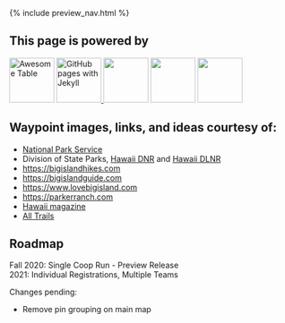 {% include preview_nav.html %}

## This page is powered by

<p height=100px>

<img src="https://i.ytimg.com/vi/N4UCBzkeq7c/maxresdefault.jpg" height=80px alt="Awesome Table"/>
<a href="https://docs.github.com/en/free-pro-team@latest/github/working-with-github-pages/setting-up-a-github-pages-site-with-jekyll)">
   <img src="https://miro.medium.com/max/600/1*ThcllHZuDgpCMUCjYLqQag.png" alt="GitHub pages with Jekyll" height=80px/>
</a>
<img src="https://www.hexagongeospatial.com/-/media/Images/Hexagon/Hexagon%20Core/Geospatial/Google%20Maps/P1.ashx?h=428&la=en&w=800&hash=0A855EA000635740D3FACA4D4BE859D5" height=80px/>
<img src="https://assets-global.website-files.com/58e32bace1998d6e3fee8d74/5dfbe3b11bd3f56d754fcfa5_The-Google-Sheets-logo.-compressor.png" height=80px/>
<img src="https://i.pinimg.com/originals/a8/69/cd/a869cda44b866c923947e8cea565bcb1.jpg" height=80px/>
</p>


## Waypoint images, links, and ideas courtesy of:
- [National Park Service](https://www.nps.gov/havo/index.htm)
- Division of State Parks, [Hawaii DNR](http://dlnr.hawaii.gov/dsp) and [Hawaii DLNR](https://dlnr.hawaii.gov/dsp/parks/kauai/)
- https://bigislandhikes.com
- https://bigislandguide.com
- https://www.lovebigisland.com
- https://parkerranch.com
- [Hawaii magazine](https://www.hawaiimagazine.com)
- [All Trails](https://www.alltrails.com/hawaii/hawaii)

## Roadmap
Fall 2020: Single Coop Run - Preview Release    
2021: Individual Registrations, Multiple Teams

Changes pending:
-  Remove pin grouping on main map
